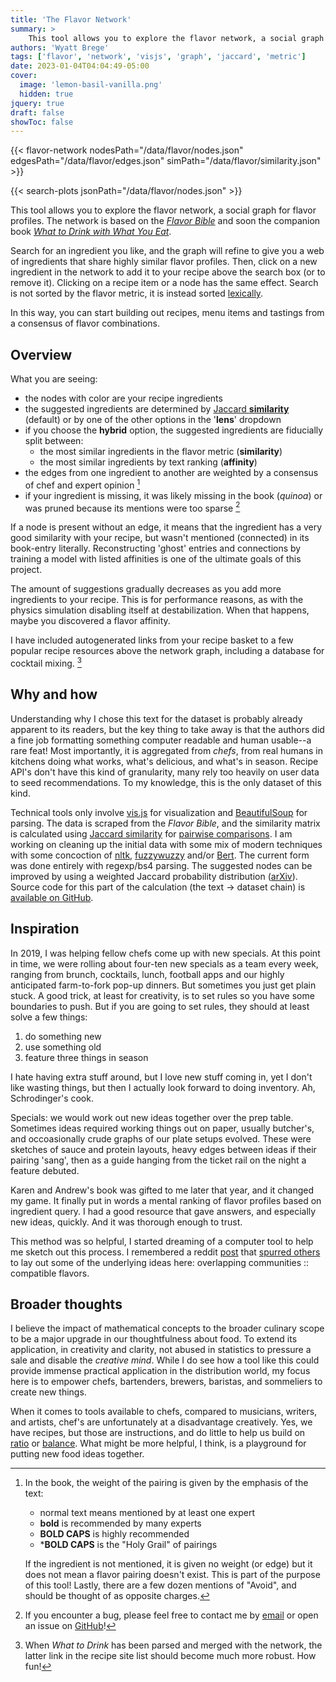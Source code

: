 ```yaml
---
title: 'The Flavor Network'
summary: >
    This tool allows you to explore the flavor network, a social graph for flavor profiles. The network is based on the [*Flavor Bible*](https://karenandandrew.com/books/the-flavor-bible/) and soon the companion book [*What to Drink with What You Eat*](https://karenandandrew.com/books/what-to-drink-with-what-you-eat/).
authors: 'Wyatt Brege'
tags: ['flavor', 'network', 'visjs', 'graph', 'jaccard', 'metric']
date: 2023-01-04T04:04:49-05:00
cover:
  image: 'lemon-basil-vanilla.png'
  hidden: true
jquery: true
draft: false
showToc: false
---
```


{{< flavor-network 
  nodesPath="/data/flavor/nodes.json" 
  edgesPath="/data/flavor/edges.json"
  simPath="/data/flavor/similarity.json" >}}

{{< search-plots jsonPath="/data/flavor/nodes.json" >}}

This tool allows you to explore the flavor network, a social graph for flavor profiles.
The network is based on the 
[*Flavor Bible*](https://karenandandrew.com/books/the-flavor-bible/) and soon the companion book 
[*What to Drink with What You Eat*](https://karenandandrew.com/books/what-to-drink-with-what-you-eat/).

Search for an ingredient you like, and the graph will refine to give you a web of ingredients that share highly similar flavor profiles. 
Then, click on a new ingredient in the network to add it to your recipe above the search box (or to remove it).
Clicking on a recipe item or a node has the same effect.
Search is not sorted by the flavor metric, it is instead sorted [lexically](https://fusejs.io/).

In this way, you can start building out recipes, menu items and tastings from a consensus of flavor combinations.

## Overview

What you are seeing:
* the nodes with color are your recipe ingredients
* the suggested ingredients are determined by [Jaccard **similarity**](https://en.wikipedia.org/wiki/Jaccard_index) (default) or by one of the other options in the '**lens**' dropdown
* if you choose the **hybrid** option, the suggested ingredients are fiducially split between:
  - the most similar ingredients in the flavor metric (**similarity**)
  - the most similar ingredients by text ranking (**affinity**)
* the edges from one ingredient to another are weighted by a consensus of chef and expert opinion [^1]
* if your ingredient is missing, it was likely missing in the book (*quinoa*) or was pruned because its mentions were too sparse [^2]

If a node is present without an edge, it means that the ingredient has a very good similarity with your recipe, but wasn't mentioned (connected) in its book-entry literally.
Reconstructing 'ghost' entries and connections by training a model with listed affinities is one of the ultimate goals of this project.

The amount of suggestions gradually decreases as you add more ingredients to your recipe.
This is for performance reasons, as with the physics simulation disabling itself at destabilization.
When that happens, maybe you discovered a flavor affinity.

I have included autogenerated links from your recipe basket to a few popular recipe resources above the network graph, including a database for cocktail mixing. [^3] 

## Why and how

Understanding why I chose this text for the dataset is probably already apparent to its readers, but the key thing to take away is that the authors did a fine job formatting something computer readable and human usable--a rare feat!
Most importantly, it is aggregated from *chefs*, from real humans in kitchens doing what works, what's delicious, and what's in season.
Recipe API's don't have this kind of granularity, many rely too heavily on user data to seed recommendations.
To my knowledge, this is the only dataset of this kind.

Technical tools only involve [vis.js](https://visjs.org/) for visualization and [BeautifulSoup](https://www.crummy.com/software/BeautifulSoup/bs4/doc/) for parsing.
The data is scraped from the *Flavor Bible*, and the similarity matrix is calculated using [Jaccard similarity](https://en.wikipedia.org/wiki/Jaccard_index) for [pairwise comparisons](https://en.wikipedia.org/wiki/Pairwise_comparison).
I am working on cleaning up the initial data with some mix of modern techniques with some concoction of
[nltk](https://www.nltk.org/), 
[fuzzywuzzy](https://github.com/seatgeek/fuzzywuzzy) 
and/or 
[Bert](https://huggingface.co/docs/transformers/model_doc/bert). 
The current form was done entirely with regexp/bs4 parsing.
The suggested nodes can be improved by using a weighted Jaccard probability distribution ([arXiv](https://arxiv.org/abs/1809.04052)).
Source code for this part of the calculation (the text → dataset chain) is [available on GitHub](https://github.com/brege/flavor-project).

## Inspiration

In 2019, I was helping fellow chefs come up with new specials. 
At this point in time, we were rolling about four-ten new specials as a team every week, 
ranging from brunch, cocktails, lunch, football apps and our highly anticipated farm-to-fork pop-up dinners.
But sometimes you just get plain stuck. 
A good trick, at least for creativity, is to set rules so you have some boundaries to push. 
But if you are going to set rules, they should at least solve a few things:
1. do something new
2. use something old
3. feature three things in season

I hate having extra stuff around, but I love new stuff coming in, yet I don't like wasting things, but then I actually look forward to doing inventory.  Ah, Schrodinger's cook.

Specials:  we would work out new ideas together over the prep table.
Sometimes ideas required working things out on paper, usually butcher's, 
and occoasionally crude graphs of our plate setups evolved.
These were sketches of sauce and protein layouts, heavy edges between ideas if their pairing 'sang', then as a guide hanging from the ticket rail on the night a feature debuted.

Karen and Andrew's book was gifted to me later that year, and it changed my game.
It finally put in words a mental ranking of flavor profiles based on ingredient query.
I had a good resource that gave answers, and especially new ideas, quickly. 
And it was thorough enough to trust.

This method was so helpful, I started dreaming of a computer tool to help me sketch out this process. I remembered a reddit 
[post](https://www.reddit.com/r/datasets/comments/3bxlg7/i_have_every_publicly_available_reddit_comment/) 
that 
[spurred others](https://www.reddit.com/r/dataisbeautiful/comments/ae88pk/interactive_visualization_of_related_subreddits/) 
to lay out some of the underlying ideas here: overlapping communities :: compatible flavors. 

## Broader thoughts

I believe the impact of mathematical concepts to the broader culinary scope to be a major upgrade in our thoughtfulness about food.
To extend its application, in creativity and clarity, not abused in statistics to pressure a sale and disable the *creative mind*.
While I do see how a tool like this could provide immense practical application in the distribution world, my focus here is to empower chefs, bartenders, brewers, baristas, and sommeliers to create new things.

When it comes to tools available to chefs, 
compared to musicians, writers, and artists,
chef's are unfortunately at a disadvantage creatively.
Yes, we have recipes, but those are instructions, and do little to help us build on [ratio](https://ruhlman.com/ruhlmans-books/) or [balance](https://www.saltfatacidheat.com/).
What might be more helpful, I think, is a playground for putting new food ideas together.

[^1]: In the book, the weight of the pairing is given by the emphasis of the text:
    * normal text means mentioned by at least one expert
    * **bold** is recommended by many experts
    * **BOLD CAPS** is highly recommended 
    * \***BOLD CAPS** is the "Holy Grail" of pairings

    If the ingredient is not mentioned, it is given no weight (or edge) but it does not mean a flavor pairing doesn't exist.
    This is part of the purpose of this tool! Lastly, there are a few dozen mentions of "Avoid", and should be thought of as opposite charges.

[^2]: If you encounter a bug, please feel free to contact me by [email](mailto:wyatt@brege.org)
or open an issue on
[GitHub](https://github.com/brege/flavor-project/issues)!

[^3]: When *What to Drink* has been parsed and merged with the network, the latter link in the recipe site list should become much more robust. How fun!
